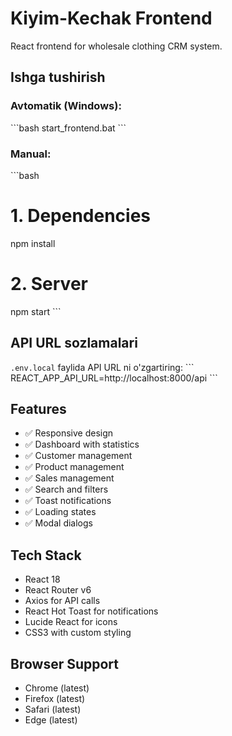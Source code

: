 # Kiyim-Kechak Frontend

React frontend for wholesale clothing CRM system.

## Ishga tushirish

### Avtomatik (Windows):
\`\`\`bash
start_frontend.bat
\`\`\`

### Manual:
\`\`\`bash
# 1. Dependencies
npm install

# 2. Server
npm start
\`\`\`

## API URL sozlamalari

`.env.local` faylida API URL ni o'zgartiring:
\`\`\`
REACT_APP_API_URL=http://localhost:8000/api
\`\`\`

## Features

- ✅ Responsive design
- ✅ Dashboard with statistics
- ✅ Customer management
- ✅ Product management
- ✅ Sales management
- ✅ Search and filters
- ✅ Toast notifications
- ✅ Loading states
- ✅ Modal dialogs

## Tech Stack

- React 18
- React Router v6
- Axios for API calls
- React Hot Toast for notifications
- Lucide React for icons
- CSS3 with custom styling

## Browser Support

- Chrome (latest)
- Firefox (latest)
- Safari (latest)
- Edge (latest)
